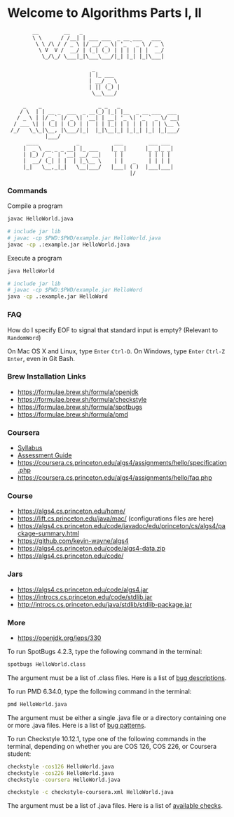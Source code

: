 # Welcome to Algorithms Parts I, II

```
        __        __   _
        \ \      / /__| | ___ ___  _ __ ___   ___
         \ \ /\ / / _ \ |/ __/ _ \| '_ ` _ \ / _ \
          \ V  V /  __/ | (_| (_) | | | | | |  __/
           \_/\_/ \___|_|\___\___/|_| |_| |_|\___|

                           _
                          | |_ ___
                          | __/ _ \
                          | || (_) |
                           \__\___/

     _    _                  _ _   _
    / \  | | __ _  ___  _ __(_) |_| |__  _ __ ___  ___
   / _ \ | |/ _` |/ _ \| '__| | __| '_ \| '_ ` _ \/ __|
  / ___ \| | (_| | (_) | |  | | |_| | | | | | | | \__ \
 /_/   \_\_|\__, |\___/|_|  |_|\__|_| |_|_| |_| |_|___/
            |___/
      ____            _           ___        ___ ___
     |  _ \ __ _ _ __| |_ ___    |_ _|      |_ _|_ _|
     | |_) / _` | '__| __/ __|    | |        | | | |
     |  __/ (_| | |  | |_\__ \    | |   _    | | | |
     |_|   \__,_|_|   \__|___/   |___| ( )  |___|___|
                                       |/
```

### Commands

Compile a program

```sh
javac HelloWorld.java
```

```sh
# include jar lib
# javac -cp $PWD:$PWD/example.jar HelloWorld.java
javac -cp .:example.jar HelloWorld.java
```

Execute a program

```sh
java HelloWorld
```

```sh
# include jar lib
# javac -cp $PWD:$PWD/example.jar HelloWord
java -cp .:example.jar HelloWord
```

### FAQ

How do I specify EOF to signal that standard input is empty? (Relevant to `RandomWord`)

On Mac OS X and Linux, type `Enter` `Ctrl-D`. On Windows, type `Enter` `Ctrl-Z` `Enter`, even in Git Bash.

### Brew Installation Links

* https://formulae.brew.sh/formula/openjdk
* https://formulae.brew.sh/formula/checkstyle
* https://formulae.brew.sh/formula/spotbugs
* https://formulae.brew.sh/formula/pmd

### Coursera

* [Syllabus](https://www.coursera.org/learn/algorithms-part1/resources/CrmR4)
* [Assessment Guide]( https://www.coursera.org/learn/algorithms-part1/resources/R2mre)
* https://coursera.cs.princeton.edu/algs4/assignments/hello/specification.php
* https://coursera.cs.princeton.edu/algs4/assignments/hello/faq.php

### Course

* https://algs4.cs.princeton.edu/home/
* https://lift.cs.princeton.edu/java/mac/ (configurations files are here)
* https://algs4.cs.princeton.edu/code/javadoc/edu/princeton/cs/algs4/package-summary.html
* https://github.com/kevin-wayne/algs4
* https://algs4.cs.princeton.edu/code/algs4-data.zip
* https://algs4.cs.princeton.edu/code/


### Jars

* https://algs4.cs.princeton.edu/code/algs4.jar
* https://introcs.cs.princeton.edu/code/stdlib.jar
* http://introcs.cs.princeton.edu/java/stdlib/stdlib-package.jar

### More

* https://openjdk.org/jeps/330

To run SpotBugs 4.2.3, type the following command in the terminal:

```sh
spotbugs HelloWorld.class
```

The argument must be a list of .class files. Here is a list of [bug descriptions](https://spotbugs.github.io/#bug-descriptions).

To run PMD 6.34.0, type the following command in the terminal:

```sh
pmd HelloWorld.java
```

The argument must be either a single .java file or a directory containing one or more .java files. Here is a list of [bug patterns](https://pmd.github.io/pmd-6.34.0/pmd_rules_java.html).

To run Checkstyle 10.12.1, type one of the following commands in the terminal, depending on whether you are COS 126, COS 226, or Coursera student:

```sh
checkstyle -cos126 HelloWorld.java
checkstyle -cos226 HelloWorld.java
checkstyle -coursera HelloWorld.java
```

```sh
checkstyle -c checkstyle-coursera.xml HelloWorld.java
```

The argument must be a list of .java files. Here is a list of [available checks](http://checkstyle.sourceforge.net/checks.html).
